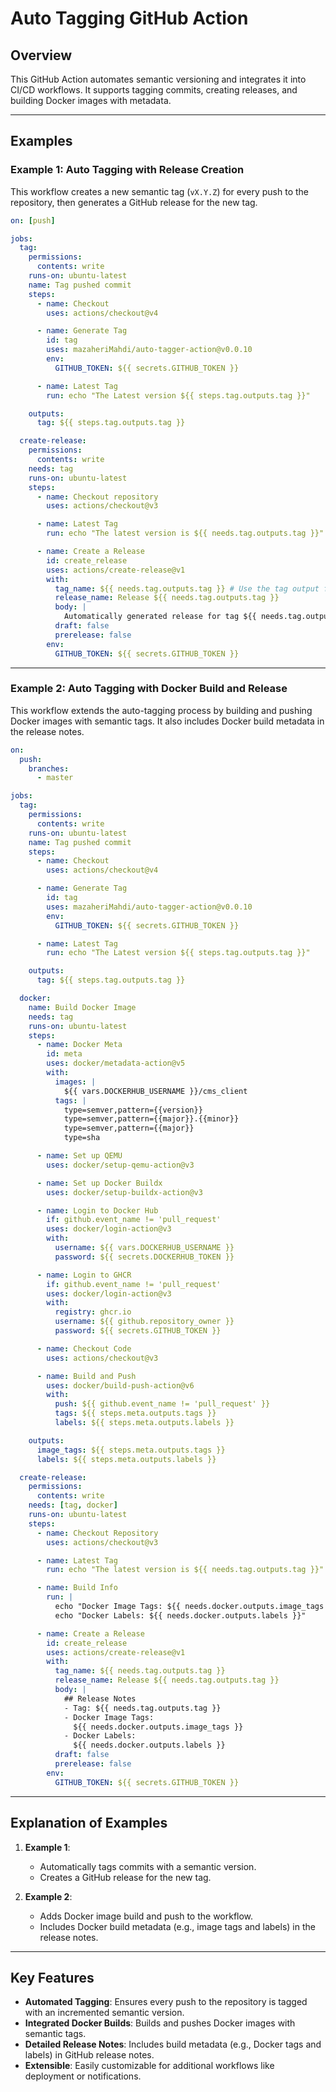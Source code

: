 # Auto Tagging GitHub Action

## Overview

This GitHub Action automates semantic versioning and integrates it into CI/CD workflows. It supports tagging commits, creating releases, and building Docker images with metadata.

---

## Examples

### Example 1: Auto Tagging with Release Creation

This workflow creates a new semantic tag (`vX.Y.Z`) for every push to the repository, then generates a GitHub release for the new tag.

```yaml
on: [push]

jobs:
  tag:
    permissions:
      contents: write
    runs-on: ubuntu-latest
    name: Tag pushed commit
    steps:
      - name: Checkout
        uses: actions/checkout@v4

      - name: Generate Tag
        id: tag
        uses: mazaheriMahdi/auto-tagger-action@v0.0.10
        env:
          GITHUB_TOKEN: ${{ secrets.GITHUB_TOKEN }}

      - name: Latest Tag
        run: echo "The Latest version ${{ steps.tag.outputs.tag }}"

    outputs:
      tag: ${{ steps.tag.outputs.tag }}

  create-release:
    permissions:
      contents: write
    needs: tag
    runs-on: ubuntu-latest
    steps:
      - name: Checkout repository
        uses: actions/checkout@v3

      - name: Latest Tag
        run: echo "The latest version is ${{ needs.tag.outputs.tag }}"

      - name: Create a Release
        id: create_release
        uses: actions/create-release@v1
        with:
          tag_name: ${{ needs.tag.outputs.tag }} # Use the tag output from the previous job
          release_name: Release ${{ needs.tag.outputs.tag }}
          body: |
            Automatically generated release for tag ${{ needs.tag.outputs.tag }}.
          draft: false
          prerelease: false
        env:
          GITHUB_TOKEN: ${{ secrets.GITHUB_TOKEN }}
```

---

### Example 2: Auto Tagging with Docker Build and Release

This workflow extends the auto-tagging process by building and pushing Docker images with semantic tags. It also includes Docker build metadata in the release notes.

```yaml
on:
  push:
    branches:
      - master

jobs:
  tag:
    permissions:
      contents: write
    runs-on: ubuntu-latest
    name: Tag pushed commit
    steps:
      - name: Checkout
        uses: actions/checkout@v4

      - name: Generate Tag
        id: tag
        uses: mazaheriMahdi/auto-tagger-action@v0.0.10
        env:
          GITHUB_TOKEN: ${{ secrets.GITHUB_TOKEN }}

      - name: Latest Tag
        run: echo "The Latest version ${{ steps.tag.outputs.tag }}"

    outputs:
      tag: ${{ steps.tag.outputs.tag }}

  docker:
    name: Build Docker Image
    needs: tag
    runs-on: ubuntu-latest
    steps:
      - name: Docker Meta
        id: meta
        uses: docker/metadata-action@v5
        with:
          images: |
            ${{ vars.DOCKERHUB_USERNAME }}/cms_client
          tags: |
            type=semver,pattern={{version}}
            type=semver,pattern={{major}}.{{minor}}
            type=semver,pattern={{major}}
            type=sha

      - name: Set up QEMU
        uses: docker/setup-qemu-action@v3

      - name: Set up Docker Buildx
        uses: docker/setup-buildx-action@v3

      - name: Login to Docker Hub
        if: github.event_name != 'pull_request'
        uses: docker/login-action@v3
        with:
          username: ${{ vars.DOCKERHUB_USERNAME }}
          password: ${{ secrets.DOCKERHUB_TOKEN }}

      - name: Login to GHCR
        if: github.event_name != 'pull_request'
        uses: docker/login-action@v3
        with:
          registry: ghcr.io
          username: ${{ github.repository_owner }}
          password: ${{ secrets.GITHUB_TOKEN }}

      - name: Checkout Code
        uses: actions/checkout@v3

      - name: Build and Push
        uses: docker/build-push-action@v6
        with:
          push: ${{ github.event_name != 'pull_request' }}
          tags: ${{ steps.meta.outputs.tags }}
          labels: ${{ steps.meta.outputs.labels }}

    outputs:
      image_tags: ${{ steps.meta.outputs.tags }}
      labels: ${{ steps.meta.outputs.labels }}

  create-release:
    permissions:
      contents: write
    needs: [tag, docker]
    runs-on: ubuntu-latest
    steps:
      - name: Checkout Repository
        uses: actions/checkout@v3

      - name: Latest Tag
        run: echo "The latest version is ${{ needs.tag.outputs.tag }}"

      - name: Build Info
        run: |
          echo "Docker Image Tags: ${{ needs.docker.outputs.image_tags }}"
          echo "Docker Labels: ${{ needs.docker.outputs.labels }}"

      - name: Create a Release
        id: create_release
        uses: actions/create-release@v1
        with:
          tag_name: ${{ needs.tag.outputs.tag }}
          release_name: Release ${{ needs.tag.outputs.tag }}
          body: |
            ## Release Notes
            - Tag: ${{ needs.tag.outputs.tag }}
            - Docker Image Tags:
              ${{ needs.docker.outputs.image_tags }}
            - Docker Labels:
              ${{ needs.docker.outputs.labels }}
          draft: false
          prerelease: false
        env:
          GITHUB_TOKEN: ${{ secrets.GITHUB_TOKEN }}
```

---

## Explanation of Examples

1. **Example 1**:
   - Automatically tags commits with a semantic version.
   - Creates a GitHub release for the new tag.

2. **Example 2**:
   - Adds Docker image build and push to the workflow.
   - Includes Docker build metadata (e.g., image tags and labels) in the release notes.

---

## Key Features

- **Automated Tagging**: Ensures every push to the repository is tagged with an incremented semantic version.
- **Integrated Docker Builds**: Builds and pushes Docker images with semantic tags.
- **Detailed Release Notes**: Includes build metadata (e.g., Docker tags and labels) in GitHub release notes.
- **Extensible**: Easily customizable for additional workflows like deployment or notifications.
